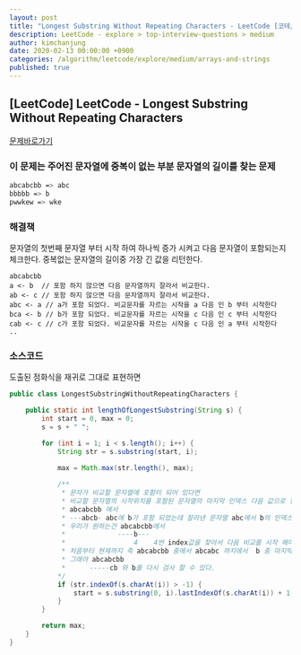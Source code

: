 ```yaml
---
layout: post
title: "Longest Substring Without Repeating Characters - LeetCode [코테/알고리즘]"
description: LeetCode - explore > top-interview-questions > medium
author: kimchanjung
date: 2020-02-13 00:00:00 +0900
categories: /algorithm/leetcode/explore/medium/arrays-and-strings
published: true
---
```


## [LeetCode] LeetCode - Longest Substring Without Repeating Characters 
[문제바로가기](https://leetcode.com/explore/interview/card/top-interview-questions-medium/103/array-and-strings/779/)

### 이 문제는 주어진 문자열에 중복이 없는 부분 문자열의 길이를 찾는 문제
```bash
abcabcbb => abc
bbbbb => b
pwwkew => wke

```
### 해결책
문자열의 첫번째 문자열 부터 시작 하여 하나씩 증가 시켜고 다음 문자열이 포함되는지 체크한다.
중복없는 문자열의 길이중 가장 긴 값을 리턴한다.
```
abcabcbb
a <- b  // 포함 하지 않으면 다음 문자열까지 잘라서 비교한다.
ab <- c // 포함 하지 않으면 다음 문자열까지 잘라서 비교한다.
abc <- a // a가 포함 되었다. 비교문자를 자르는 시작을 a 다음 인 b 부터 시작한다
bca <- b // b가 포함 되었다. 비교문자를 자르는 시작을 c 다음 인 c 부터 시작한다
cab <- c // c가 포함 되었다. 비교문자를 자르는 시작을 c 다음 인 a 부터 시작한다
..
```


### 소스코드
도출된 점화식을 재귀로 그대로 표현하면 

```java
public class LongestSubstringWithoutRepeatingCharacters {

    public static int lengthOfLongestSubstring(String s) {
        int start = 0, max = 0;
        s = s + " ";

        for (int i = 1; i < s.length(); i++) {
            String str = s.substring(start, i);
    
            max = Math.max(str.length(), max);

            /**
             * 문자가 비교할 문자열에 포함이 되어 있다면
             * 비교할 문자열의 시작위치를 포함된 문자열의 마지막 인덱스 다음 값으로 한다.
             * abcabcbb 에서 
             * ---abcb- abc에 b가 포함 되었는데 잘라낸 문자열 abc에서 b의 인덱스는 1이 된다
             * 우리가 원하는건 abcabcbb에서 
             *             ----b--- 
             *                 4    4번 index값을 찾아서 다음 비교를 시작 해야하므로 
             * 처음부터 현재까지 즉 abcabcbb 중에서 abcabc 까지에서  b 중 마지막에 있는 b의 index를 찾아낸다 
             * 그래야 abcabcbb 
             *      -----cb 와 b를 다시 검사 할 수 있다.
            */    
            if (str.indexOf(s.charAt(i)) > -1) {
                start = s.substring(0, i).lastIndexOf(s.charAt(i)) + 1;
            }
        }

        return max;
    }
}
```

